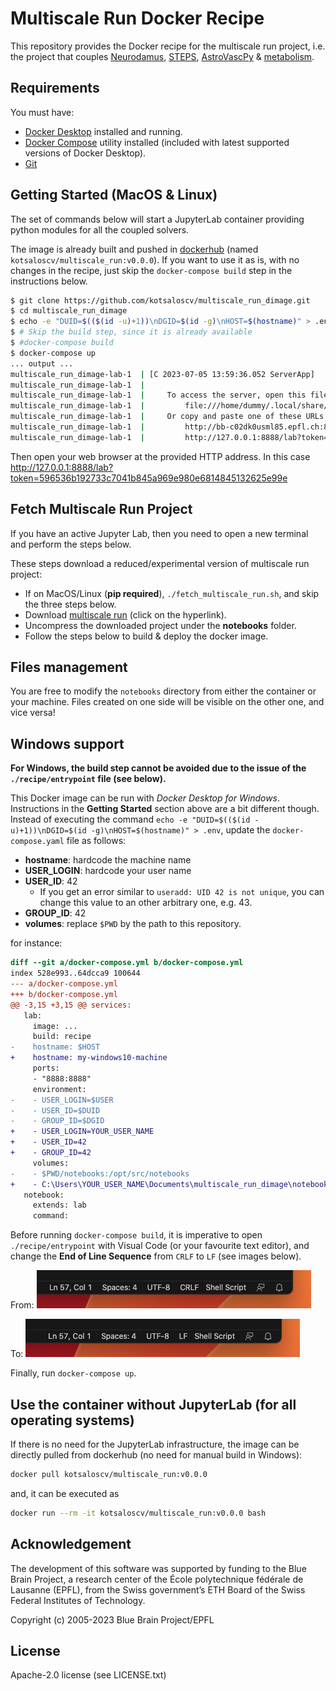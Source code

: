 # Multiscale Run Docker Recipe

This repository provides the Docker recipe for the multiscale run project, i.e. the project that couples [Neurodamus](https://github.com/BlueBrain/neurodamus), [STEPS](https://github.com/CNS-OIST/STEPS), [AstroVascPy](https://github.com/BlueBrain/AstroVascPy) & [metabolism](https://www.epfl.ch/research/domains/bluebrain/blue-brain/people/our-people/simulation-neuroscience-division/polina-shichkova/).

## Requirements

You must have:

* [Docker Desktop](https://www.docker.com/) installed and running.
* [Docker Compose](https://docs.docker.com/compose) utility installed (included with latest supported versions of Docker Desktop).
* [Git](https://git-scm.com/)

## Getting Started (MacOS & Linux)

The set of commands below will start a JupyterLab container providing python modules for all the coupled solvers.

The image is already built and pushed in [dockerhub](https://hub.docker.com/) (named `kotsaloscv/multiscale_run:v0.0.0`).
If you want to use it as is, with no changes in the recipe, just skip the `docker-compose build` step in the instructions below.

```bash
$ git clone https://github.com/kotsaloscv/multiscale_run_dimage.git
$ cd multiscale_run_dimage
$ echo -e "DUID=$(($(id -u)+1))\nDGID=$(id -g)\nHOST=$(hostname)" > .env
$ # Skip the build step, since it is already available
$ #docker-compose build
$ docker-compose up
... output ...
multiscale_run_dimage-lab-1  | [C 2023-07-05 13:59:36.052 ServerApp] 
multiscale_run_dimage-lab-1  |     
multiscale_run_dimage-lab-1  |     To access the server, open this file in a browser:
multiscale_run_dimage-lab-1  |         file:///home/dummy/.local/share/jupyter/runtime/jpserver-29-open.html
multiscale_run_dimage-lab-1  |     Or copy and paste one of these URLs:
multiscale_run_dimage-lab-1  |         http://bb-c02dk0usml85.epfl.ch:8888/lab?token=596536b192733c7041b845a969e980e6814845132625e99e
multiscale_run_dimage-lab-1  |         http://127.0.0.1:8888/lab?token=596536b192733c7041b845a969e980e6814845132625e99e
```

Then open your web browser at the provided HTTP address. In this case
http://127.0.0.1:8888/lab?token=596536b192733c7041b845a969e980e6814845132625e99e

## Fetch Multiscale Run Project

If you have an active Jupyter Lab, then you need to open a new terminal and perform the steps below.

These steps download a reduced/experimental version of multiscale run project:

* If on MacOS/Linux (**pip required**), `./fetch_multiscale_run.sh`, and skip the three steps below.
* Download [multiscale run](https://drive.google.com/file/d/1ZgdF4R2UgL_s8TK4lnb8qnSmhxex81gJ/view?usp=sharing) (click on the hyperlink).
* Uncompress the downloaded project under the **notebooks** folder.
* Follow the steps below to build & deploy the docker image.

## Files management

You are free to modify the `notebooks` directory from either the container or
your machine. Files created on one side will be visible on the other one, and vice versa!

## Windows support

**For Windows, the build step cannot be avoided due to the issue of the `./recipe/entrypoint` file (see below).**

This Docker image can be run with _Docker Desktop for Windows_. Instructions in the **Getting Started** section above are a bit different though. Instead of executing the command `echo -e "DUID=$(($(id -u)+1))\nDGID=$(id -g)\nHOST=$(hostname)" > .env`, update the `docker-compose.yaml` file as follows:

* **hostname**: hardcode the machine name
* **USER_LOGIN**: hardcode your user name
* **USER_ID**: 42
  * If you get an error similar to `useradd: UID 42 is not unique`, you can change this value to an other arbitrary one, e.g. 43.
* **GROUP_ID**: 42
* **volumes**: replace `$PWD` by the path to this repository.

for instance:

```diff
diff --git a/docker-compose.yml b/docker-compose.yml
index 528e993..64dcca9 100644
--- a/docker-compose.yml
+++ b/docker-compose.yml
@@ -3,15 +3,15 @@ services:
   lab:
     image: ...
     build: recipe
-    hostname: $HOST
+    hostname: my-windows10-machine
     ports:
     - "8888:8888"
     environment:
-    - USER_LOGIN=$USER
-    - USER_ID=$DUID
-    - GROUP_ID=$DGID
+    - USER_LOGIN=YOUR_USER_NAME
+    - USER_ID=42
+    - GROUP_ID=42
     volumes:
-    - $PWD/notebooks:/opt/src/notebooks
+    - C:\Users\YOUR_USER_NAME\Documents\multiscale_run_dimage\notebooks:/opt/src/notebooks
   notebook:
     extends: lab
     command:
```

Before running `docker-compose build`, it is imperative to open `./recipe/entrypoint` with Visual Code (or your favourite text editor), and change the **End of Line Sequence** from `CRLF` to `LF` (see images below).

From:
![image](images/crlf.png)

To:
![image](images/lf.png)

Finally, run `docker-compose up`.

## Use the container without JupyterLab (for all operating systems)

If there is no need for the JupyterLab infrastructure, the image can be directly pulled from dockerhub (no need for manual build in Windows):

```bash
docker pull kotsaloscv/multiscale_run:v0.0.0
```

and, it can be executed as

```bash
docker run --rm -it kotsaloscv/multiscale_run:v0.0.0 bash
```

## Acknowledgement

The development of this software was supported by funding to the Blue Brain Project, a research center of the
École polytechnique fédérale de Lausanne (EPFL), from the Swiss government’s ETH Board of the Swiss Federal
Institutes of Technology.

Copyright (c) 2005-2023 Blue Brain Project/EPFL

## License

Apache-2.0 license (see LICENSE.txt)

